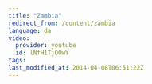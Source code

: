 ```yaml
---
title: "Zambia"
redirect_from: /content/zambia
language: da
video:
  provider: youtube
  id: lNfH1TjOOwY
tags:
last_modified_at: 2014-04-08T06:51:22Z
---
```



